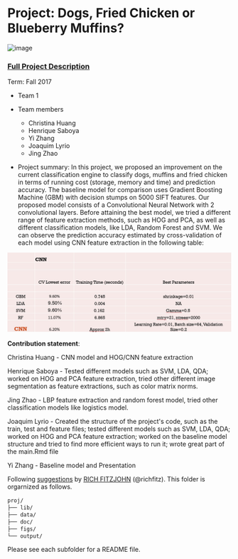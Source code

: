 ﻿# Project: Dogs, Fried Chicken or Blueberry Muffins?
![image](figs/chicken.jpg)

### [Full Project Description](doc/project3_desc.md)

Term: Fall 2017

+ Team 1
+ Team members
	+ Christina Huang
	+ Henrique Saboya
	+ Yi Zhang
	+ Joaquim Lyrio
	+ Jing Zhao

+ Project summary: In this project, we proposed an improvement on the current classification engine to classify dogs, muffins and fried chicken in terms of running cost (storage, memory and time) and prediction accuracy. The baseline model for comparison uses Gradient Boosting Machine (GBM) with decision stumps on 5000 SIFT features. Our proposed model consists of a Convolutional Neural Network with 2 convolutional layers. Before attaining the best model, we tried a different range of feature extraction methods, such as HOG and PCA, as well as different classification models, like LDA, Random Forest and SVM. We can observe the prediction accuracy estimated by cross-validation of each model using CNN feature extraction in the following table:

![image](figs/Table.jpg)
	
**Contribution statement**: 

Christina Huang - CNN model and HOG/CNN feature extraction

Henrique Saboya - Tested different models such as SVM, LDA, QDA; worked on HOG and PCA feature extraction, tried other different image segmentation as feature extractions, such as color matrix norms.

Jing Zhao - LBP feature extraction and random forest model, tried other classification models like logistics model.

Joaquim Lyrio - Created the structure of the project's code, such as the train, test and feature files; tested different models such as SVM, LDA, QDA; worked on HOG and PCA feature extraction; worked on the baseline model structure and tried to find more efficient ways to run it; wrote great part of the main.Rmd file

Yi Zhang - Baseline model and Presentation

Following [suggestions](http://nicercode.github.io/blog/2013-04-05-projects/) by [RICH FITZJOHN](http://nicercode.github.io/about/#Team) (@richfitz). This folder is orgarnized as follows.

```
proj/
├── lib/
├── data/
├── doc/
├── figs/
└── output/
```

Please see each subfolder for a README file.
